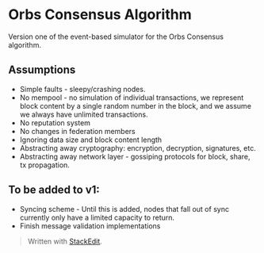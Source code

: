 # Orbs Consensus Algorithm
Version one of the event-based simulator for the Orbs Consensus algorithm.

## Assumptions
 * Simple faults - sleepy/crashing nodes.
 * No mempool - no simulation of individual transactions, we represent block content by a single random number in the block, and we assume we always have unlimited transactions.
* No reputation system
* No changes in federation members
* Ignoring data size and block content length
* Abstracting away cryptography: encryption, decryption, signatures, etc.
* Abstracting away network layer - gossiping protocols for block, share, tx propagation.

## To be added to v1:
* Syncing scheme - Until this is added, nodes that fall out of sync currently only have a limited capacity to return.
* Finish message validation implementations
> Written with [StackEdit](https://stackedit.io/).
